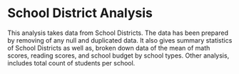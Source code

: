 # School District Analysis
This analysis takes data from School Districts. The data has been prepared by removing of any null and duplicated data.
It also gives summary statistics of School Districts as well as, broken down data of the mean of math scores, reading scores, and school budget by school types.
Other analysis, includes total count of students per school.
